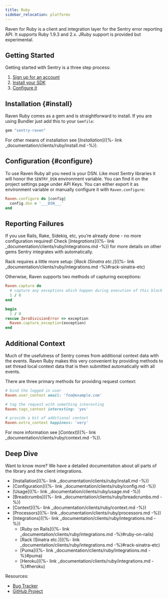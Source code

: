 ```yaml
---
title: Ruby
sidebar_relocation: platforms
---
```


Raven for Ruby is a client and integration layer for the Sentry error reporting API. It supports Ruby 1.9.3 and 2.x. JRuby support is provided but experimental.

## Getting Started
Getting started with Sentry is a three step process:

1.  [Sign up for an account](https://sentry.io/signup/)
2.  [Install your SDK](#install)
3.  [Configure it](#configure)

<!-- WIZARD -->
## Installation {#install}

Raven Ruby comes as a gem and is straightforward to install. If you are using Bundler just add this to your `Gemfile`:

```ruby
gem "sentry-raven"
```

For other means of installation see [_Installation_]({%- link _documentation/clients/ruby/install.md -%}).

## Configuration {#configure}

To use Raven Ruby all you need is your DSN. Like most Sentry libraries it will honor the `SENTRY_DSN` environment variable. You can find it on the project settings page under API Keys. You can either export it as environment variable or manually configure it with `Raven.configure`:

```ruby
Raven.configure do |config|
  config.dsn = '___DSN___'
end
```

## Reporting Failures

If you use Rails, Rake, Sidekiq, etc, you’re already done - no more configuration required! Check [_Integrations_]({%- link _documentation/clients/ruby/integrations.md -%}) for more details on other gems Sentry integrates with automatically.

Rack requires a little more setup: [_Rack (Sinatra etc.)_]({%- link _documentation/clients/ruby/integrations.md -%}#rack-sinatra-etc)

Otherwise, Raven supports two methods of capturing exceptions:

```ruby
Raven.capture do
  # capture any exceptions which happen during execution of this block
  1 / 0
end

begin
  1 / 0
rescue ZeroDivisionError => exception
  Raven.capture_exception(exception)
end
```
<!-- ENDWIZARD -->

## Additional Context

Much of the usefulness of Sentry comes from additional context data with the events. Raven Ruby makes this very convenient by providing methods to set thread local context data that is then submitted automatically with all events.

There are three primary methods for providing request context:

```ruby
# bind the logged in user
Raven.user_context email: 'foo@example.com'

# tag the request with something interesting
Raven.tags_context interesting: 'yes'

# provide a bit of additional context
Raven.extra_context happiness: 'very'
```

For more information see [_Context_]({%- link _documentation/clients/ruby/context.md -%}).

## Deep Dive

Want to know more? We have a detailed documentation about all parts of the library and the client integrations.

-   [Installation]({%- link _documentation/clients/ruby/install.md -%})
-   [Configuration]({%- link _documentation/clients/ruby/config.md -%})
-   [Usage]({%- link _documentation/clients/ruby/usage.md -%})
-   [Breadcrumbs]({%- link _documentation/clients/ruby/breadcrumbs.md -%})
-   [Context]({%- link _documentation/clients/ruby/context.md -%})
-   [Processors]({%- link _documentation/clients/ruby/processors.md -%})
-   [Integrations]({%- link _documentation/clients/ruby/integrations.md -%})
    -   [Ruby on Rails]({%- link _documentation/clients/ruby/integrations.md -%}#ruby-on-rails)
    -   [Rack (Sinatra etc.)]({%- link _documentation/clients/ruby/integrations.md -%}#rack-sinatra-etc)
    -   [Puma]({%- link _documentation/clients/ruby/integrations.md -%}#puma)
    -   [Heroku]({%- link _documentation/clients/ruby/integrations.md -%}#heroku)

Resources:

-   [Bug Tracker](http://github.com/getsentry/raven-ruby/issues)
-   [GitHub Project](http://github.com/getsentry/raven-ruby)
